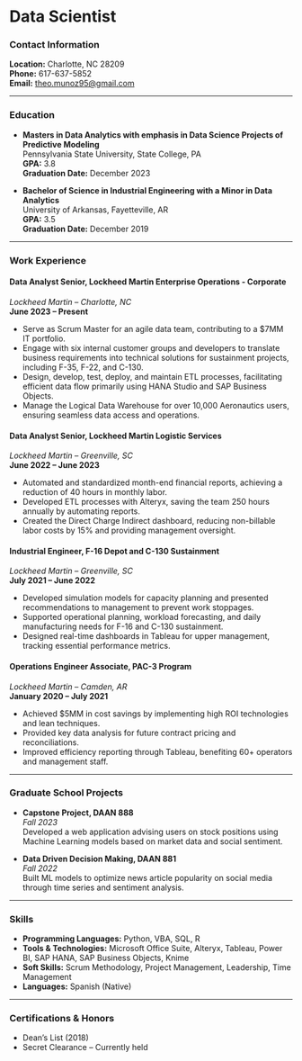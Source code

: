 # Data Scientist

### Contact Information
**Location:** Charlotte, NC 28209  
**Phone:** 617-637-5852  
**Email:** theo.munoz95@gmail.com  

---

### Education
- **Masters in Data Analytics with emphasis in Data Science Projects of Predictive Modeling**  
  Pennsylvania State University, State College, PA  
  **GPA:** 3.8  
  **Graduation Date:** December 2023

- **Bachelor of Science in Industrial Engineering with a Minor in Data Analytics**  
  University of Arkansas, Fayetteville, AR  
  **GPA:** 3.5  
  **Graduation Date:** December 2019

---

### Work Experience

#### Data Analyst Senior, Lockheed Martin Enterprise Operations - Corporate  
*Lockheed Martin – Charlotte, NC*  
**June 2023 – Present**  
- Serve as Scrum Master for an agile data team, contributing to a $7MM IT portfolio.
- Engage with six internal customer groups and developers to translate business requirements into technical solutions for sustainment projects, including F-35, F-22, and C-130.
- Design, develop, test, deploy, and maintain ETL processes, facilitating efficient data flow primarily using HANA Studio and SAP Business Objects.
- Manage the Logical Data Warehouse for over 10,000 Aeronautics users, ensuring seamless data access and operations.

#### Data Analyst Senior, Lockheed Martin Logistic Services  
*Lockheed Martin – Greenville, SC*  
**June 2022 – June 2023**  
- Automated and standardized month-end financial reports, achieving a reduction of 40 hours in monthly labor.
- Developed ETL processes with Alteryx, saving the team 250 hours annually by automating reports.
- Created the Direct Charge Indirect dashboard, reducing non-billable labor costs by 15% and providing management oversight.

#### Industrial Engineer, F-16 Depot and C-130 Sustainment  
*Lockheed Martin – Greenville, SC*  
**July 2021 – June 2022**  
- Developed simulation models for capacity planning and presented recommendations to management to prevent work stoppages.
- Supported operational planning, workload forecasting, and daily manufacturing needs for F-16 and C-130 sustainment.
- Designed real-time dashboards in Tableau for upper management, tracking essential performance metrics.

#### Operations Engineer Associate, PAC-3 Program  
*Lockheed Martin – Camden, AR*  
**January 2020 – July 2021**  
- Achieved $5MM in cost savings by implementing high ROI technologies and lean techniques.
- Provided key data analysis for future contract pricing and reconciliations.
- Improved efficiency reporting through Tableau, benefiting 60+ operators and management staff.

---

### Graduate School Projects

- **Capstone Project, DAAN 888**  
  *Fall 2023*  
  Developed a web application advising users on stock positions using Machine Learning models based on market data and social sentiment.

- **Data Driven Decision Making, DAAN 881**  
  *Fall 2022*  
  Built ML models to optimize news article popularity on social media through time series and sentiment analysis.

---

### Skills
- **Programming Languages:** Python, VBA, SQL, R  
- **Tools & Technologies:** Microsoft Office Suite, Alteryx, Tableau, Power BI, SAP HANA, SAP Business Objects, Knime  
- **Soft Skills:** Scrum Methodology, Project Management, Leadership, Time Management  
- **Languages:** Spanish (Native)

---

### Certifications & Honors
- Dean’s List (2018)  
- Secret Clearance – Currently held

